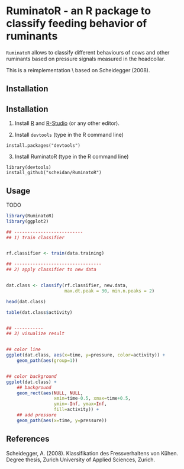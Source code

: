 # RuminatoR - an R package to classify feeding behavior of ruminants

`RuminatoR` allows to classify different behaviours of cows and other
ruminants based on pressure signals measured in the headcollar.

This is a reimplementation \ based on Scheidegger (2008).

## Installation


## Installation

1. Install [R](https://cloud.r-project.org/) and [R-Studio](https://www.rstudio.com/products/RStudio/) (or any other editor).

2. Install `devtools` (type in the R command line)
```
install.packages("devtools")
```

3. Install RuminatoR (type in the R command line)
```
library(devtools)
install_github("scheidan/RuminatoR")
```

## Usage

TODO

```R
library(RuminatoR)
library(ggplot2)

## --------------------------
## 1) train classifier


rf.classifier <- train(data.training)

## ---------------------------------
## 2) apply classifier to new data


dat.class <- classify(rf.classifier, new.data,
                      max.dt.peak = 30, min.n.peaks = 2)

head(dat.class)

table(dat.class$activity)


## -----------
## 3) visualize result


## color line
ggplot(dat.class, aes(x=time, y=pressure, color=activity)) +
    geom_path(aes(group=1))


## color background
ggplot(dat.class) +
    ## background
    geom_rect(aes(NULL, NULL,
                  xmin=time-0.5, xmax=time+0.5,
                  ymin=-Inf, ymax=Inf,
                  fill=activity)) +
    ## add pressure
    geom_path(aes(x=time, y=pressure))
```

## References

Scheidegger, A. (2008). Klassifikation des Fressverhaltens von Kühen. Degree thesis, Zurich University of Applied Sciences, Zurich.
